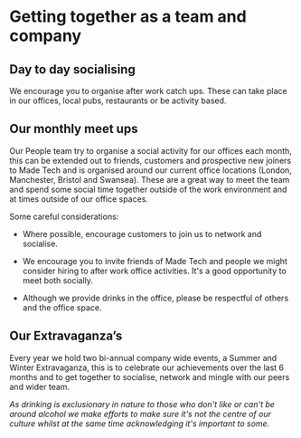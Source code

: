 # Getting together as a team and company


## Day to day socialising
We encourage you to organise after work catch ups. These can take place in our offices, local pubs, restaurants or be activity based.




## Our monthly meet ups
Our People team try to organise a social activity for our offices each month, this can be extended out to friends, customers and prospective new joiners to Made Tech and is organised around our current office locations (London, Manchester, Bristol and Swansea). These are a great way to meet the team and spend some social time together outside of the work environment and at times outside of our office spaces.


Some careful considerations:

- Where possible, encourage customers to join us to network and socialise. 

- We encourage you to invite friends of Made Tech and people we might consider hiring to after work office activities. It's a good opportunity to meet both socially. 

- Although we provide drinks in the office, please be respectful of others and the office space. 




## Our Extravaganza’s
Every year we hold two bi-annual company wide events, a Summer and Winter Extravaganza, this is to celebrate our achievements over the last 6 months and to get together to socialise, network and mingle with our peers and wider team.


_As drinking is exclusionary in nature to those who don't like or can't be around alcohol we make efforts to make sure it's not the centre of our culture whilst at the same time acknowledging it's important to some._
